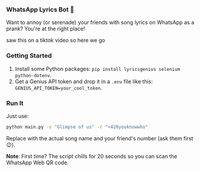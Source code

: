 ### WhatsApp Lyrics Bot 🎵

Want to annoy (or serenade) your friends with song lyrics on WhatsApp as a prank? You're at the right place!

saw this on a tiktok video so here we go

### Getting Started

1. Install some Python packages: `pip install lyricsgenius selenium python-dotenv`.
2. Get a Genius API token and drop it in a `.env` file like this: `GENIUS_API_TOKEN=your_cool_token`.

### Run It

Just use:

```bash
python main.py -s "Glimpse of us" -r "+420youknowwho"
```

Replace with the actual song name and your friend's number (ask them first 😉).

**Note**: First time? The script chills for 20 seconds so you can scan the WhatsApp Web QR code.
